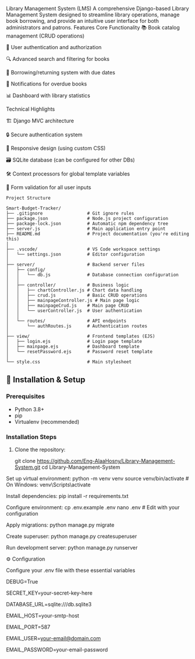 Library Management System (LMS)
A comprehensive Django-based Library Management System designed to streamline library operations, manage book borrowing, and provide an intuitive user interface for both administrators and patrons.
Features
Core Functionality
📚 Book catalog management (CRUD operations)

👥 User authentication and authorization

🔍 Advanced search and filtering for books

📅 Borrowing/returning system with due dates

🔔 Notifications for overdue books

📊 Dashboard with library statistics

Technical Highlights

🏗 Django MVC architecture

🔒 Secure authentication system

📱 Responsive design (using custom CSS)

🗃 SQLite database (can be configured for other DBs)

🛠 Context processors for global template variables

📝 Form validation for all user inputs
```
Project Structure
  
Smart-Budget-Tracker/
├── .gitignore                 # Git ignore rules
├── package.json               # Node.js project configuration
├── package-lock.json          # Automatic npm dependency tree
├── server.js                  # Main application entry point
├── README.md                  # Project documentation (you're editing this)
│
├── .vscode/                   # VS Code workspace settings
│   └── settings.json          # Editor configuration
│
├── server/                    # Backend server files
│   ├── config/
│   │   └── db.js              # Database connection configuration
│   │
│   ├── controller/            # Business logic
│   │   ├── chartController.js # Chart data handling
│   │   ├── crud.js            # Basic CRUD operations
│   │   ├── mainpageController.js # Main page logic
│   │   ├── mainpageCrud.js    # Main page CRUD
│   │   └── userController.js  # User authentication
│   │
│   └── routes/                # API endpoints
│       └── authRoutes.js      # Authentication routes
│
├── view/                      # Frontend templates (EJS)
│   ├── login.ejs              # Login page template
│   ├── mainpage.ejs           # Dashboard template
│   └── resetPassword.ejs      # Password reset template
│
└── style.css                  # Main stylesheet
```

## 🚀 Installation & Setup

### Prerequisites
- Python 3.8+
- pip
- Virtualenv (recommended)

### Installation Steps
1. Clone the repository:
  
   git clone https://github.com/Eng-AlaaHosny/Library-Management-System.git
   cd Library-Management-System

Set up virtual environment:
   python -m venv venv
source venv/bin/activate  # On Windows: venv\Scripts\activate


Install dependencies:
pip install -r requirements.txt

Configure environment:
cp .env.example .env
nano .env  # Edit with your configuration


Apply migrations:
python manage.py migrate


Create superuser:
python manage.py createsuperuser


Run development server:
python manage.py runserver

⚙️ Configuration

Configure your .env file with these essential variables

DEBUG=True

SECRET_KEY=your-secret-key-here

DATABASE_URL=sqlite:///db.sqlite3

EMAIL_HOST=your-smtp-host

EMAIL_PORT=587

EMAIL_USER=your-email@domain.com

EMAIL_PASSWORD=your-email-password

